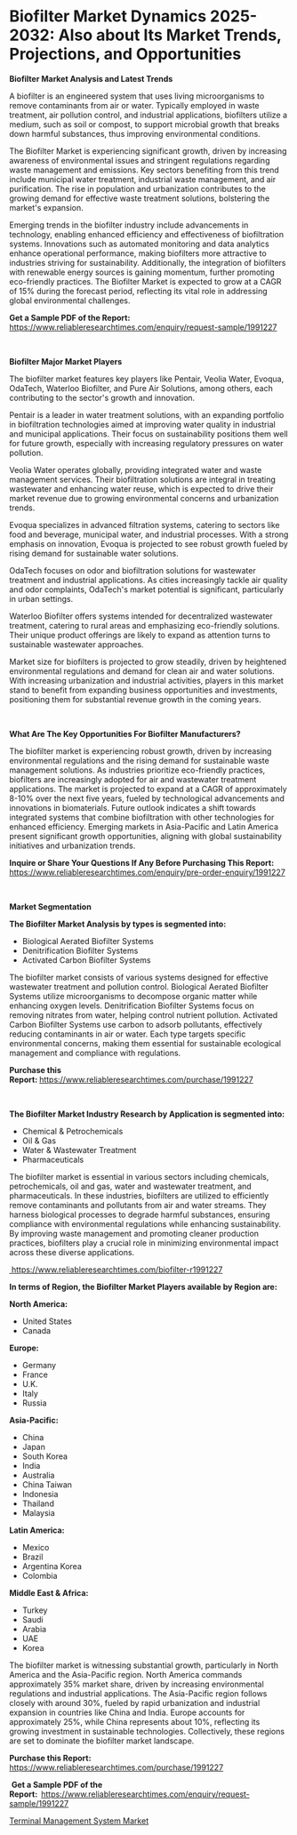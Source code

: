 <p><h1>Biofilter Market Dynamics 2025-2032: Also about Its Market Trends, Projections, and Opportunities</h1></p><p><strong>Biofilter Market Analysis and Latest Trends</strong></p>
<p><p>A biofilter is an engineered system that uses living microorganisms to remove contaminants from air or water. Typically employed in waste treatment, air pollution control, and industrial applications, biofilters utilize a medium, such as soil or compost, to support microbial growth that breaks down harmful substances, thus improving environmental conditions.</p><p>The Biofilter Market is experiencing significant growth, driven by increasing awareness of environmental issues and stringent regulations regarding waste management and emissions. Key sectors benefiting from this trend include municipal water treatment, industrial waste management, and air purification. The rise in population and urbanization contributes to the growing demand for effective waste treatment solutions, bolstering the market's expansion.</p><p>Emerging trends in the biofilter industry include advancements in technology, enabling enhanced efficiency and effectiveness of biofiltration systems. Innovations such as automated monitoring and data analytics enhance operational performance, making biofilters more attractive to industries striving for sustainability. Additionally, the integration of biofilters with renewable energy sources is gaining momentum, further promoting eco-friendly practices. The Biofilter Market is expected to grow at a CAGR of 15% during the forecast period, reflecting its vital role in addressing global environmental challenges.</p></p>
<p><strong>Get a Sample PDF of the Report:&nbsp;</strong> <a href="https://www.reliableresearchtimes.com/enquiry/request-sample/1991227?utm_campaign=2277&utm_medium=2&utm_source=Github&utm_content=ia&utm_term=17022025&utm_id=biofilter">https://www.reliableresearchtimes.com/enquiry/request-sample/1991227</a></p>
<p>&nbsp;</p>
<p><strong>Biofilter Major Market Players</strong></p>
<p><p>The biofilter market features key players like Pentair, Veolia Water, Evoqua, OdaTech, Waterloo Biofilter, and Pure Air Solutions, among others, each contributing to the sector's growth and innovation. </p><p>Pentair is a leader in water treatment solutions, with an expanding portfolio in biofiltration technologies aimed at improving water quality in industrial and municipal applications. Their focus on sustainability positions them well for future growth, especially with increasing regulatory pressures on water pollution.</p><p>Veolia Water operates globally, providing integrated water and waste management services. Their biofiltration solutions are integral in treating wastewater and enhancing water reuse, which is expected to drive their market revenue due to growing environmental concerns and urbanization trends.</p><p>Evoqua specializes in advanced filtration systems, catering to sectors like food and beverage, municipal water, and industrial processes. With a strong emphasis on innovation, Evoqua is projected to see robust growth fueled by rising demand for sustainable water solutions.</p><p>OdaTech focuses on odor and biofiltration solutions for wastewater treatment and industrial applications. As cities increasingly tackle air quality and odor complaints, OdaTech's market potential is significant, particularly in urban settings.</p><p>Waterloo Biofilter offers systems intended for decentralized wastewater treatment, catering to rural areas and emphasizing eco-friendly solutions. Their unique product offerings are likely to expand as attention turns to sustainable wastewater approaches.</p><p>Market size for biofilters is projected to grow steadily, driven by heightened environmental regulations and demand for clean air and water solutions. With increasing urbanization and industrial activities, players in this market stand to benefit from expanding business opportunities and investments, positioning them for substantial revenue growth in the coming years.</p></p>
<p>&nbsp;</p>
<p><strong>What Are The Key Opportunities For Biofilter Manufacturers?</strong></p>
<p><p>The biofilter market is experiencing robust growth, driven by increasing environmental regulations and the rising demand for sustainable waste management solutions. As industries prioritize eco-friendly practices, biofilters are increasingly adopted for air and wastewater treatment applications. The market is projected to expand at a CAGR of approximately 8-10% over the next five years, fueled by technological advancements and innovations in biomaterials. Future outlook indicates a shift towards integrated systems that combine biofiltration with other technologies for enhanced efficiency. Emerging markets in Asia-Pacific and Latin America present significant growth opportunities, aligning with global sustainability initiatives and urbanization trends.</p></p>
<p><strong>Inquire or Share Your Questions If Any Before Purchasing This Report:</strong> <a href="https://www.reliableresearchtimes.com/enquiry/pre-order-enquiry/1991227?utm_campaign=2277&utm_medium=2&utm_source=Github&utm_content=ia&utm_term=17022025&utm_id=biofilter">https://www.reliableresearchtimes.com/enquiry/pre-order-enquiry/1991227</a></p>
<p>&nbsp;</p>
<p><strong>Market Segmentation</strong></p>
<p><strong>The Biofilter Market Analysis by types is segmented into:</strong></p>
<p><ul><li>Biological Aerated Biofilter Systems</li><li>Denitrification Biofilter Systems</li><li>Activated Carbon Biofilter Systems</li></ul></p>
<p><p>The biofilter market consists of various systems designed for effective wastewater treatment and pollution control. Biological Aerated Biofilter Systems utilize microorganisms to decompose organic matter while enhancing oxygen levels. Denitrification Biofilter Systems focus on removing nitrates from water, helping control nutrient pollution. Activated Carbon Biofilter Systems use carbon to adsorb pollutants, effectively reducing contaminants in air or water. Each type targets specific environmental concerns, making them essential for sustainable ecological management and compliance with regulations.</p></p>
<p><strong>Purchase this Report:&nbsp;</strong><a href="https://www.reliableresearchtimes.com/purchase/1991227?utm_campaign=2277&utm_medium=2&utm_source=Github&utm_content=ia&utm_term=17022025&utm_id=biofilter">https://www.reliableresearchtimes.com/purchase/1991227</a></p>
<p>&nbsp;</p>
<p><strong>The Biofilter Market Industry Research by Application is segmented into:</strong></p>
<p><ul><li>Chemical & Petrochemicals</li><li>Oil & Gas</li><li>Water & Wastewater Treatment</li><li>Pharmaceuticals</li></ul></p>
<p><p>The biofilter market is essential in various sectors including chemicals, petrochemicals, oil and gas, water and wastewater treatment, and pharmaceuticals. In these industries, biofilters are utilized to efficiently remove contaminants and pollutants from air and water streams. They harness biological processes to degrade harmful substances, ensuring compliance with environmental regulations while enhancing sustainability. By improving waste management and promoting cleaner production practices, biofilters play a crucial role in minimizing environmental impact across these diverse applications.</p></p>
<p><a href="https://www.reliableresearchtimes.com/biofilter-r1991227?utm_campaign=2277&utm_medium=2&utm_source=Github&utm_content=ia&utm_term=17022025&utm_id=biofilter">&nbsp;https://www.reliableresearchtimes.com/biofilter-r1991227</a></p>
<p><strong>In terms of Region, the Biofilter Market Players available by Region are:</strong></p>
<p>
    <p> <strong> North America: </strong>
        <ul>
            <li>United States</li>
            <li>Canada</li>
        </ul>
        </p> 
    <p> <strong> Europe: </strong>
        <ul>
            <li>Germany</li>
            <li>France</li>
            <li>U.K.</li>
            <li>Italy</li>
            <li>Russia</li>
        </ul>
        </p> 
    <p> <strong> Asia-Pacific: </strong>
        <ul>
            <li>China</li>
            <li>Japan</li>
            <li>South Korea</li>
            <li>India</li>
            <li>Australia</li>
            <li>China Taiwan</li>
            <li>Indonesia</li>
            <li>Thailand</li>
            <li>Malaysia</li>
        </ul>
        </p> 
    <p> <strong> Latin America: </strong>
        <ul>
            <li>Mexico</li>
            <li>Brazil</li>
            <li>Argentina Korea</li>
            <li>Colombia</li>
        </ul>
        </p> 
    <p> <strong> Middle East & Africa: </strong>
        <ul>
            <li>Turkey</li>
            <li>Saudi</li>
            <li>Arabia</li>
            <li>UAE</li>
            <li>Korea</li>
        </ul>
    </p>
    </p>
<p><p>The biofilter market is witnessing substantial growth, particularly in North America and the Asia-Pacific region. North America commands approximately 35% market share, driven by increasing environmental regulations and industrial applications. The Asia-Pacific region follows closely with around 30%, fueled by rapid urbanization and industrial expansion in countries like China and India. Europe accounts for approximately 25%, while China represents about 10%, reflecting its growing investment in sustainable technologies. Collectively, these regions are set to dominate the biofilter market landscape.</p></p>
<p><strong>Purchase this Report: </strong><a href="https://www.reliableresearchtimes.com/purchase/1991227?utm_campaign=2277&utm_medium=2&utm_source=Github&utm_content=ia&utm_term=17022025&utm_id=biofilter">https://www.reliableresearchtimes.com/purchase/1991227</a></p>
<p>&nbsp;<strong>Get a Sample PDF of the Report:&nbsp;&nbsp;</strong><a href="https://www.reliableresearchtimes.com/enquiry/request-sample/1991227?utm_campaign=2277&utm_medium=2&utm_source=Github&utm_content=ia&utm_term=17022025&utm_id=biofilter">https://www.reliableresearchtimes.com/enquiry/request-sample/1991227</a></p>
<p><strong></strong></p>
<p><p><a href="https://github.com/stephaniwo144/Market-Research-Report-List-1/blob/main/terminal-management-system-market.md?utm_campaign=2277&utm_medium=2&utm_source=Github&utm_content=ia&utm_term=17022025&utm_id=biofilter">Terminal Management System Market</a></p></p>